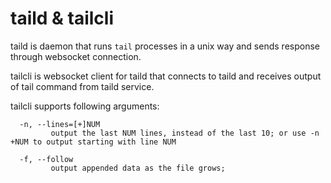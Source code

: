 # taild & tailcli

taild is daemon that runs `tail` processes in a unix way and sends response
through websocket connection.

tailcli is websocket client for taild that connects to taild and receives
output of tail command from taild service.

tailcli supports following arguments:

```
  -n, --lines=[+]NUM
         output the last NUM lines, instead of the last 10; or use -n +NUM to output starting with line NUM

  -f, --follow
         output appended data as the file grows;
```
